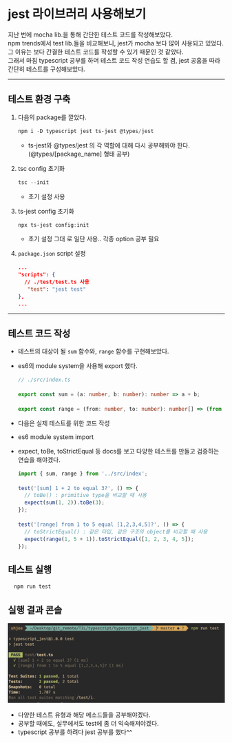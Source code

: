 # jest 라이브러리 사용해보기

지난 번에 mocha lib.을 통해 간단한 테스트 코드를 작성해보았다.  
npm trends에서 test lib.들을 비교해보니, jest가 mocha 보다 많이 사용되고 있었다.  
 그 이유는 보다 간결한 테스트 코드를 작성할 수 있기 때문인 것 같았다.  
 그래서 마침 typescript 공부를 하며 테스트 코드 작성 연습도 할 겸, jest 공홈을 따라 간단히 테스트를 구성해보았다.

---

## 테스트 환경 구축

1. 다음의 package를 깔았다.

   ```powershell
   npm i -D typescript jest ts-jest @types/jest
   ```

   - ts-jest와 @types/jest 의 각 역할에 대해 다시 공부해봐야 한다. (@types/[package_name] 형태 공부)

1. tsc config 초기화
   ```powershell
   tsc --init
   ```
   - 초기 설정 사용
1. ts-jest config 초기화

   ```powershell
   npx ts-jest config:init
   ```

   - 초기 설정 그대 로 일단 사용.. 각종 option 공부 필요

1. `package.json` script 설정
   ```json
   ...
   "scripts": {
     // ./test/test.ts 사용
      "test": "jest test"
   },
   ...
   ```

---

## 테스트 코드 작성

- 테스트의 대상이 될 `sum` 함수와, `range` 함수를 구현해보았다.
- es6의 module system을 사용해 export 했다.

  ```ts
  // ./src/index.ts

  export const sum = (a: number, b: number): number => a + b;

  export const range = (from: number, to: number): number[] => (from < to ? [from, ...range(from + 1, to)] : []);
  ```

- 다음은 실제 테스트를 위한 코드 작성
- es6 module system import
- expect, toBe, toStrictEqual 등 docs를 보고 다양한 테스트를 만들고 검증하는 연습을 해야겠다.

  ```ts
  import { sum, range } from '../src/index';
  
  test('[sum] 1 + 2 to equal 3?', () => {
    // toBe() : primitive type을 비교할 때 사용
    expect(sum(1, 2)).toBe(3);
  });
  
  test('[range] from 1 to 5 equal [1,2,3,4,5]?', () => {
    // toStrictEqual() : 같은 타입, 같은 구조의 object를 비교할 때 사용
    expect(range(1, 5 + 1)).toStrictEqual([1, 2, 3, 4, 5]);
  });
  ```

## 테스트 실행

```powershell
  npm run test
```

## 실행 결과 콘솔

![result_image](./images/image00.png)

- 다양한 테스트 유형과 해당 메소드들을 공부해야겠다.
- 공부할 때에도, 실무에서도 test에 좀 더 익숙해져야겠다.
- typescript 공부를 하려다 jest 공부를 했다^^
